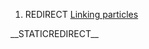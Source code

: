 1.  REDIRECT [Linking particles](/Linking%20particles.md "Linking particles")

\_\_STATICREDIRECT\_\_
